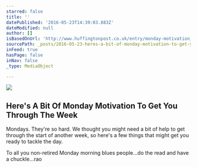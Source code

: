 ```yaml
---
starred: false
title: ''
datePublished: '2016-05-23T14:39:03.883Z'
dateModified: null
author: []
isBasedOnUrl: 'http://www.huffingtonpost.co.uk/entry/monday-motivation_uk_5742aaa3e4b00006e9aeccef'
sourcePath: _posts/2016-05-23-heres-a-bit-of-monday-motivation-to-get-you-through-the-wee.md
inFeed: true
hasPage: false
inNav: false
_type: MediaObject

---
```

<article style=""><img src="http://img.huffingtonpost.com/asset/2000_1000/5742afe91a00002f00c294c2.jpeg?cache=hextvlbnxp" /><h1>Here's A Bit Of Monday Motivation To Get You Through The Week</h1><p>Mondays. They're so hard. We thought you might need a bit of help to get through the start of another week, so here's a few things that might get you ready to tackle the day.</p></article>

To all you non-retired Monday morning blues people...do the read and have a chuckle...rao